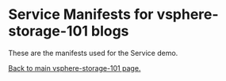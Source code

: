 # Service Manifests for vsphere-storage-101 blogs

These are the manifests used for the Service demo.

<A HREF="https://github.com/cormachogan/vsphere-storage-101"> Back to main vsphere-storage-101 page.</A>
